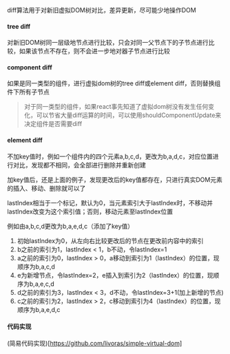 diff算法用于对新旧虚拟DOM树对比，差异更新，尽可能少地操作DOM

#### tree diff

对新旧DOM树同一层级地节点进行比较，只会对同一父节点下的子节点进行比较，如果该节点不存在，则不会进一步地对器子节点进行比较

#### component diff

如果是同一类型的组件，进行虚拟dom树的tree diff或element diff，否则替换组件下所有子节点

> 对于同一类型的组件，如果react事先知道了虚拟dom树没有发生任何变化，可以节省大量diff运算的时间，可以使用shouldComponentUpdate来决定组件是否需要diff

#### element diff

不加key值时，例如一个组件内的四个元素a,b,c,d，更改为b,a,d,c，对应位置进行对比，发现都不相同，会全部进行删除并重新创建

加key值后，还是上面的例子，发现更改后的key值都存在，只进行真实DOM元素的插入、移动、删除就可以了

lastIndex相当于一个标记，默认为0，当元素索引大于lastIndex时，不移动并lastIndex改变为这个索引值；否则，移动元素至lastIndex位置

例如由a,b,c,d更改为b,a,e,d,c（添加了key值）

1. 初始lastIndex为0，从左向右比较更改后的节点在更改前内容中的索引
2. b之前的索引为1，lastIndex < 1，b不动，令lastIndex=1
3. a之前的索引为0，lastIndex > 0，a移动到索引为1（lastIndex）的位置，现顺序为b,a,c,d
4. e为新增节点，令lastIndex=2，e插入到索引为2（lastIndex）的位置，现顺序为b,a,e,c,d
5. d之前的索引为3，lastIndex < 3，d不动，令lastIndex=3+1(加上新增的节点)
6. c之前的索引为2，lastIndex > 2，c移动到索引为4（lastIndex）的位置，现顺序为b,a,e,d,c

#### 代码实现

(简易代码实现)[https://github.com/livoras/simple-virtual-dom]